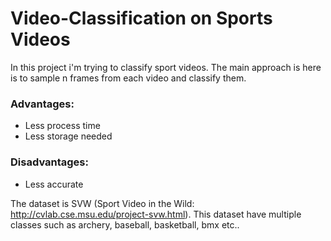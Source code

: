 # Video-Classification on Sports Videos

In this project i'm trying to classify sport videos. 
The main approach is here is to sample n frames from each video and classify them. 

### Advantages:
- Less process time
- Less storage needed

### Disadvantages:
- Less accurate

The dataset is SVW (Sport Video in the Wild: http://cvlab.cse.msu.edu/project-svw.html). This dataset have multiple classes such as archery, baseball, basketball, bmx etc..
